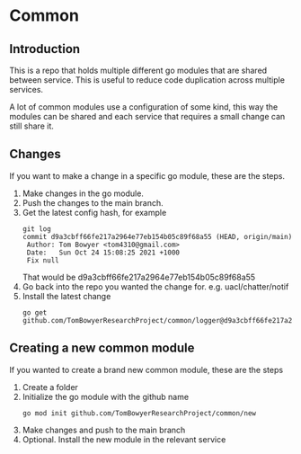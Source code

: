 # Common
## Introduction
This is a repo that holds multiple different go modules that are shared between service. This is useful to reduce code duplication across multiple services.

A lot of common modules use a configuration of some kind, this way the modules can be shared and each service that requires a small change can still share it.

## Changes
If you want to make a change in a specific go module, these are the steps.
1. Make changes in the go module.
2. Push the changes to the main branch.
3. Get the latest config hash, for example
   ```
   git log
   commit d9a3cbff66fe217a2964e77eb154b05c89f68a55 (HEAD, origin/main)
	Author: Tom Bowyer <tom4310@gmail.com>
	Date:   Sun Oct 24 15:08:25 2021 +1000
    Fix null
   ```
	That would be d9a3cbff66fe217a2964e77eb154b05c89f68a55
4. Go back into the repo you wanted the change for. e.g. uacl/chatter/notif
5. Install the latest change
   ```
   go get github.com/TomBowyerResearchProject/common/logger@d9a3cbff66fe217a2964e77eb154b05c89f68a55
   ```
## Creating a new common module
If you wanted to create a brand new common module, these are the steps
1. Create a folder
2. Initialize the go module with the github name
   ```
   go mod init github.com/TomBowyerResearchProject/common/new
   ```
3. Make changes and push to the main branch
4. Optional. Install the new module in the relevant service